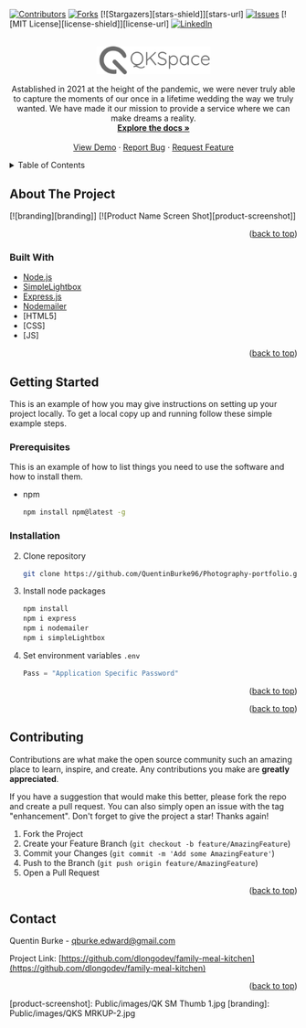 <div id="top"></div>
<!--
*** Thanks for checking out the Best-README-Template. If you have a suggestion
*** that would make this better, please fork the repo and create a pull request
*** or simply open an issue with the tag "enhancement".
*** Don't forget to give the project a star!
*** Thanks again! Now go create something AMAZING! :D
-->



<!-- PROJECT SHIELDS -->
<!--
*** I'm using markdown "reference style" links for readability.
*** Reference links are enclosed in brackets [ ] instead of parentheses ( ).
*** See the bottom of this document for the declaration of the reference variables
*** for contributors-url, forks-url, etc. This is an optional, concise syntax you may use.
*** https://www.markdownguide.org/basic-syntax/#reference-style-links
-->
[![Contributors][contributors-shield]][contributors-url]
[![Forks][forks-shield]][forks-url]
[![Stargazers][stars-shield]][stars-url]
[![Issues][issues-shield]][issues-url]
[![MIT License][license-shield]][license-url]
[![LinkedIn][linkedin-shield]][linkedin-url]



<!-- PROJECT LOGO -->
<br />
<div align="center">
  <a href="https://github.com/QuentinBurke96/Photography-portfolio">
    <img src="Public/images/BLK Trsp.jpg" alt="Logo" width="200">
  </a>

  <p align="center">
    Astablished in 2021 at the height of the pandemic, we were never truly able to capture the moments of our once in a lifetime wedding the way we truly wanted. We have made it our mission to provide a service where we can make dreams a reality. 
    <br />
    <a href="https://github.com/QuentinBurke96/Photography-portfolio"><strong>Explore the docs »</strong></a>
    <br />
    <br />
    <a href="https://github.com/QuentinBurke96/Photography-portfolio">View Demo</a>
    ·
    <a href="https://github.com/QuentinBurke96/Photography-portfolio/issues">Report Bug</a>
    ·
    <a href="https://github.com/QuentinBurke96/Photography-portfolio/issues">Request Feature</a>
  </p>
</div>



<!-- TABLE OF CONTENTS -->
<details>
  <summary>Table of Contents</summary>
  <ol>
    <li>
      <a href="#about-the-project">About The Project</a>
      <ul>
        <li><a href="#built-with">Built With</a></li>
      </ul>
    </li>
    <li>
      <a href="#getting-started">Getting Started</a>
      <ul>
        <li><a href="#prerequisites">Prerequisites</a></li>
        <li><a href="#installation">Installation</a></li>
      </ul>
    </li>
    <!-- <li><a href="#usage">Usage</a></li> -->
    <!-- <li><a href="#roadmap">Roadmap</a></li> -->
    <li><a href="#contributing">Contributing</a></li>
    <li><a href="#license">License</a></li>
    <li><a href="#contact">Contact</a></li>
    <li><a href="#acknowledgments">Acknowledgments</a></li>
  </ol>
</details>



<!-- ABOUT THE PROJECT -->
## About The Project

[![branding][branding]]
[![Product Name Screen Shot][product-screenshot]]

<p align="right">(<a href="#top">back to top</a>)</p>



### Built With

* [Node.js](https://nodejs.org/en)
* [SimpleLightbox](https://simplelightbox.com/)
* [Express.js](https://expressjs.com/)
* [Nodemailer](https://nodemailer.com/about/)
* [HTML5]
* [CSS] 
* [JS] 


<p align="right">(<a href="#top">back to top</a>)</p>



<!-- GETTING STARTED -->
## Getting Started

This is an example of how you may give instructions on setting up your project locally.
To get a local copy up and running follow these simple example steps.

### Prerequisites

This is an example of how to list things you need to use the software and how to install them.
* npm
  ```sh
  npm install npm@latest -g
  ```

### Installation

2. Clone repository
   ```sh
   git clone https://github.com/QuentinBurke96/Photography-portfolio.git
   ```
3. Install node packages
   ```sh
   npm install
   npm i express
   npm i nodemailer
   npm i simpleLightbox
   
   ```
4. Set environment variables `.env`
   ```js
   Pass = "Application Specific Password"
   ```

<p align="right">(<a href="#top">back to top</a>)</p>



<!-- USAGE EXAMPLES -->
<!-- ## Usage

Use this space to show useful examples of how a project can be used. Additional screenshots, code examples and demos work well in this space. You may also link to more resources.

_For more examples, please refer to the [Documentation](https://example.com)_

<p align="right">(<a href="#top">back to top</a>)</p> -->



<!-- ROADMAP -->
<!-- ## Roadmap

- [] Feature 1
- [] Feature 2
- [] Feature 3
    - [] Nested Feature -->


<p align="right">(<a href="#top">back to top</a>)</p>



<!-- CONTRIBUTING -->
## Contributing

Contributions are what make the open source community such an amazing place to learn, inspire, and create. Any contributions you make are **greatly appreciated**.

If you have a suggestion that would make this better, please fork the repo and create a pull request. You can also simply open an issue with the tag "enhancement".
Don't forget to give the project a star! Thanks again!

1. Fork the Project
2. Create your Feature Branch (`git checkout -b feature/AmazingFeature`)
3. Commit your Changes (`git commit -m 'Add some AmazingFeature'`)
4. Push to the Branch (`git push origin feature/AmazingFeature`)
5. Open a Pull Request

<p align="right">(<a href="#top">back to top</a>)</p>



<!-- CONTACT -->
## Contact

Quentin Burke - qburke.edward@gmail.com

Project Link: [https://github.com/dlongodev/family-meal-kitchen](https://github.com/dlongodev/family-meal-kitchen)

<p align="right">(<a href="#top">back to top</a>)</p>






<!-- MARKDOWN LINKS & IMAGES -->
<!-- https://www.markdownguide.org/basic-syntax/#reference-style-links -->
[contributors-shield]: https://img.shields.io/github.com/QuentinBurke96/Photography-portfolio.svg?style=for-the-badge
[contributors-url]: https://github.com/QuentinBurke96/Photography-portfolio/graphs/contributors
[forks-shield]: https://img.shields.io/github.com/QuentinBurke96/Photography-portfolio.svg?style=for-the-badge
[forks-url]: https://github.com/QuentinBurke96/Photography-portfolio/forks
[issues-shield]: https://img.shields.io/github.com/QuentinBurke96/Photography-portfolio.svg?style=for-the-badge
[issues-url]: https://github.com/QuentinBurke96/Photography-portfolio/issues
[linkedin-shield]: https://img.shields.io/badge/-LinkedIn-black.svg?style=for-the-badge&logo=linkedin&colorB=555
[linkedin-url]: https://www.linkedin.com/in/quentin-burke-57a606126/
[product-screenshot]: Public/images/QK SM Thumb 1.jpg
[branding]: Public/images/QKS MRKUP-2.jpg
